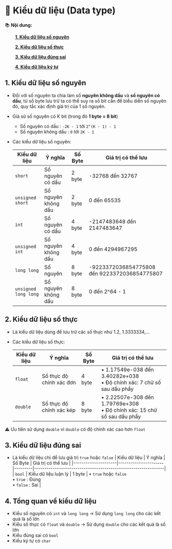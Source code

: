 # **🎯 Kiểu dữ liệu (Data type)**
📚 __Nội dung:__

&emsp;&emsp; [__1. Kiểu dữ liệu số nguyên__](#1-giới-thiệu-về-git)

&emsp;&emsp; [__2. Kiểu dữ liệu số thực__](#2-các-thuật-ngữ-trong-git)

&emsp;&emsp; [__3. Kiểu dữ liệu đúng sai__](#3-các-câu-lệnh-git)

&emsp;&emsp; [__4. Kiểu dữ liệu ký tự__](#4-nhánh-trong-git)

## **1. Kiểu dữ liệu số nguyên**
- Đối với số nguyên ta chia làm số __nguyên không dấu__ và __số nguyên có dấu__, từ số byte lưu trữ ta có thể suy ra số bit cần để biểu diễn số nguyên đó, quy tắc xác định giá trị của 1 số nguyên.

- Giả sử số nguyên có K bit (trong đó __1 byte = 8 bit__)
  
  - Số nguyên có dấu : `-2K - 1` tới `2^(K - 1) - 1`
  - Số nguyên không dấu : `0` tới `2K - 1`

- Các kiểu dữ liệu số nguyên:

  | Kiểu dữ liệu       | Ý nghĩa              | Số Byte | Giá trị có thể lưu                            |
  |---------------------|----------------------|---------|----------------------------------------------|
  | `short`             | Số nguyên có dấu     | 2 byte  | -32768 đến 32767                             |
  | `unsigned short`    | Số nguyên không dấu  | 2 byte  | 0 đến 65535                                  |
  | `int`               | Số nguyên có dấu     | 4 byte  | -2147483648 đến 2147483647                   |
  | `unsigned int`      | Số nguyên không dấu  | 4 byte  | 0 đến 4294967295                             |
  | `long long`         | Số nguyên            | 8 byte  | -9223372036854775808 đến 9223372036854775807 |
  | `unsigned long long`| Số nguyên không dấu  | 8 byte  | 0 đến 2^64 - 1                               |

## **2. Kiểu dữ liệu số thực**
- Là kiểu dữ liệu dùng để lưu trữ các số thực như 1.2, 1.3333334,...

- Các kiểu dữ liệu số thực:

  | Kiểu dữ liệu | Ý nghĩa                  | Số Byte | Giá trị có thể lưu                      |
  |--------------|--------------------------|---------|-----------------------------------------|
  | `float`      | Số thực độ chính xác đơn | 4 byte  | • 1.17549e-038 đến 3.40282e+038 <br> • Độ chính xác: 7 chữ số sau dấu phẩy  |
  | `double`     | Số thực độ chính xác kép | 8 byte  | • 2.22507e-308 đến 1.79769e+308 <br> • Độ chính xác: 15 chữ số sau dấu phẩy |

⚠️ Ưu tiên sử dụng `double` vì `double` có độ chính xác cao hơn `float`

## **3. Kiểu dữ liệu đúng sai**

- Là kiểu dữ liệu chỉ để lưu giá trị `true` hoặc `false`
    | Kiểu dữ liệu        | Ý nghĩa              | Số Byte | Giá trị có thể lưu                                            |
    |---------------------|----------------------|---------|---------------------------------------------------------------|
    | `bool`              | Kiểu dữ liệu luận lý | 1 byte  | • `true` hoặc `false` <br> • `true` : Đúng <br> • `false` : Sai |


## **4. Tổng quan về kiểu dữ liệu**
- Kiểu số nguyên có `int` và `long long` -> Sử dụng `long long` cho các kết quả là số lớn
- Kiểu số thực có `float` và `double` -> Sử dụng `double` cho các kết quả là số lớn
- Kiểu đúng sai có `bool`
- Kiểu ký tự có `char`

